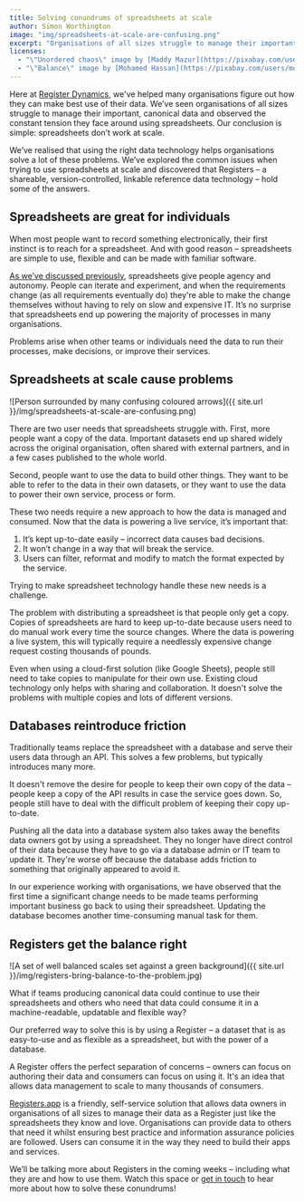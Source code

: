 ```yaml
---
title: Solving conundrums of spreadsheets at scale
author: Simon Worthington
image: "img/spreadsheets-at-scale-are-confusing.png"
excerpt: "Organisations of all sizes struggle to manage their important, canonical data and face  constant tension around using spreadsheets. Our conclusion is simple: spreadsheets don’t work at scale. What if teams producing canonical data could continue to use their spreadsheets and others who need that data could consume it in a machine-readable, updatable and flexible way?"
licenses:
  - "\"Unordered chaos\" image by [Maddy Mazur](https://pixabay.com/users/mmillustrates-8219771/) used under [Pixabay License](https://pixabay.com/service/license/)."
  - "\"Balance\" image by [Mohamed Hassan](https://pixabay.com/users/mohamed_hassan-5229782/) used under [Pixabay License](https://pixabay.com/service/license/)."
---
```

Here at [Register Dynamics](https://www.register-dynamics.co.uk), we've helped many organisations figure out how they can make best use of their data. We’ve seen organisations of all sizes struggle to manage their important, canonical data and observed the constant tension they face around using spreadsheets. Our conclusion is simple: spreadsheets don’t work at scale.

We’ve realised that using the right data technology helps organisations solve a lot of these problems. We’ve explored the common issues when trying to use spreadsheets at scale and discovered that Registers – a shareable, version-controlled, linkable reference data technology – hold some of the answers.

## Spreadsheets are great for individuals
When most people want to record something electronically, their first instinct is to reach for a spreadsheet. And with good reason – spreadsheets are simple to use, flexible and can be made with familiar software.

[As we’ve discussed previously](https://dataingovernment.blog.gov.uk/2019/06/10/improving-how-we-manage-spreadsheet-data/), spreadsheets give people agency and autonomy. People can iterate and experiment, and when the requirements change (as all requirements eventually do) they're able to make the change themselves without having to rely on slow and expensive IT. It’s no surprise that spreadsheets end up powering the majority of processes in many organisations.

Problems arise when other teams or individuals need the data to run their processes, make decisions, or improve their services.

## Spreadsheets at scale cause problems
![Person surrounded by many confusing coloured arrows]({{ site.url }}/img/spreadsheets-at-scale-are-confusing.png)

There are two user needs that spreadsheets struggle with. First, more people want a copy of the data. Important datasets end up shared widely across the original organisation, often shared with external partners, and in a few cases published to the whole world.

Second, people want to use the data to build other things. They want to be able to refer to the data in their own datasets, or they want to use the data to power their own service, process or form.

These two needs require a new approach to how the data is managed and consumed. Now that the data is powering a live service, it’s important that:

1. It’s kept up-to-date easily – incorrect data causes bad decisions.
2. It won’t change in a way that will break the service.
3. Users can filter, reformat and modify to match the format expected by the service.

Trying to make spreadsheet technology handle these new needs is a challenge.

The problem with distributing a spreadsheet is that people only get a copy. Copies of spreadsheets are hard to keep up-to-date because users need to do manual work every time the source changes. Where the data is powering a live system, this will typically require a needlessly expensive change request costing thousands of pounds.

Even when using a cloud-first solution (like Google Sheets), people still need to take copies to manipulate for their own use. Existing cloud technology only helps with sharing and collaboration. It doesn't solve the problems with multiple copies and lots of different versions.

## Databases reintroduce friction
Traditionally teams replace the spreadsheet with a database and serve their users data through an API. This solves a few problems, but typically introduces many more.

It doesn't remove the desire for people to keep their own copy of the data – people keep a copy of the API results in case the service goes down. So, people still have to deal with the difficult problem of keeping their copy up-to-date.

Pushing all the data into a database system also takes away the benefits data owners got by using a spreadsheet. They no longer have direct control of their data because they have to go via a database admin or IT team to update it. They're worse off because the database adds friction to something that originally appeared to avoid it.

In our experience working with organisations, we have observed that the first time a significant change needs to be made teams performing important business go back to using their spreadsheet. Updating the database becomes another time-consuming manual task for them.

## Registers get the balance right
![A set of well balanced scales set against a green background]({{ site.url }}/img/registers-bring-balance-to-the-problem.jpg)

What if teams producing canonical data could continue to use their spreadsheets and others who need that data could consume it in a machine-readable, updatable and flexible way?

Our preferred way to solve this is by using a Register – a dataset that is as easy-to-use and as flexible as a spreadsheet, but with the power of a database.

A Register offers the perfect separation of concerns – owners can focus on authoring their data and consumers can focus on using it. It's an idea that allows data management to scale to many thousands of consumers.

[Registers.app](https://registers.app) is a friendly, self-service solution that allows data owners in organisations of all sizes to manage their data as a Register just like the spreadsheets they know and love. Organisations can provide data to others that need it whilst ensuring best practice and information assurance policies are followed. Users can consume it in the way they need to build their apps and services.

We’ll be talking more about Registers in the coming weeks – including what they are and how to use them. Watch this space or [get in touch](mailto:hello@register-dynamics.co.uk) to hear more about how to solve these conundrums!
